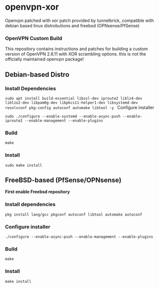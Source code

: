 # openvpn-xor
 Openvpn patched with xor patch provided by tunnelbrick, compatible with debian based linux distrobutions and freebsd (OPNsense/PfSense)

### OpenVPN Custom Build

This repository contains instructions and patches for building a custom version of OpenVPN 2.6.11 with XOR scrambling options.
this is not the officially maintained openvpn package!


## Debian-based Distro

### Install Dependencies


`sudo apt install build-essential libssl-dev iproute2 liblz4-dev liblzo2-dev libpam0g-dev libpkcs11-helper1-dev libsystemd-dev resolvconf pkg-config autoconf automake libtool -y `
Configure installer

`sudo ./configure --enable-systemd --enable-async-push --enable-iproute2 --enable-management --enable-plugins`

### Build

`make`

### Install

`sudo make install`

## FreeBSD-based (PfSense/OPNsense)

**First enable Freebsd repository**

### Install dependencies 

`pkg install lang/gcc pkgconf autoconf libtool automake autoconf`


### Configure installer

`./configure --enable-async-push --enable-management --enable-plugins`

### Build

`make`

### Install

`make install`

